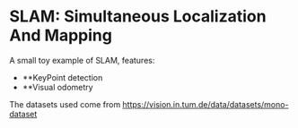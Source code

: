 # SLAM: Simultaneous Localization And Mapping

A small toy example of SLAM, features:
* **KeyPoint detection
* **Visual odometry

The datasets used come from https://vision.in.tum.de/data/datasets/mono-dataset

